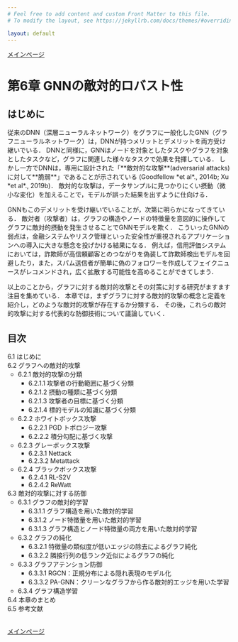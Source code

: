 ```yaml
---
# Feel free to add content and custom Front Matter to this file.
# To modify the layout, see https://jekyllrb.com/docs/themes/#overriding-theme-defaults

layout: default
---
```

<a href="../">メインページ</a>

<h1>第6章 GNNの敵対的ロバスト性</h1>

<h2>はじめに</h2>
従来のDNN（深層ニューラルネットワーク）をグラフに一般化したGNN（グラフニューラルネットワーク）は，DNNが持つメリットとデメリットを両方受け継いでいる． DNNと同様に，GNNはノードを対象としたタスクやグラフを対象としたタスクなど，グラフに関連した様々なタスクで効果を発揮している． しかし一方でDNNは，専用に設計された「**敵対的な攻撃**(adversarial attacks)に対して**脆弱**」であることが示されている (Goodfellow *et al*., 2014b; Xu *et al*., 2019b)． 敵対的な攻撃は，データサンプルに見つかりにくい摂動（微小な変化）を加えることで，モデルが誤った結果を出すように仕向ける．

GNNもこのデメリットを受け継いでいることが，次第に明らかになってきている． 敵対者（攻撃者）は，グラフの構造やノードの特徴量を意図的に操作してグラフに敵対的摂動を発生させることでGNNモデルを欺く． こういったGNNの弱点は，金融システムやリスク管理といった安全性が重視されるアプリケーションへの導入に大きな懸念を投げかける結果になる． 例えば，信用評価システムにおいては，詐欺師が高信頼顧客とのつながりを偽装して詐欺師検出モデルを回避したり，また，スパム送信者が簡単に偽のフォロワーを作成してフェイクニュースがレコメンドされ，広く拡散する可能性を高めることができてしまう．

以上のことから，グラフに対する敵対的攻撃とその対策に対する研究がますます注目を集めている． 本章では，まずグラフに対する敵対的攻撃の概念と定義を紹介し，どのような敵対的攻撃が存在するか分類する． その後，これらの敵対的攻撃に対する代表的な防御技術について議論していく．

<h2>目次</h2>
<ul style="list-style-type: none; padding-left:0;">
  <li>6.1 はじめに</li>
  <li>6.2 グラフへの敵対的攻撃
    <ul>
      <li>6.2.1 敵対的攻撃の分類
        <ul>
          <li>6.2.1.1 攻撃者の行動範囲に基づく分類</li>
          <li>6.2.1.2 摂動の種類に基づく分類</li>
          <li>6.2.1.3 攻撃者の目標に基づく分類</li>
          <li>6.2.1.4 標的モデルの知識に基づく分類</li>
        </ul>
      </li>
      <li>6.2.2 ホワイトボックス攻撃
        <ul>
          <li>6.2.2.1 PGD トポロジー攻撃</li>
          <li>6.2.2.2 積分勾配に基づく攻撃</li>
        </ul>
      </li>
      <li>6.2.3 グレーボックス攻撃
        <ul>
          <li>6.2.3.1 Nettack</li>
          <li>6.2.3.2 Metattack</li>
        </ul>
      </li>
      <li>6.2.4 ブラックボックス攻撃
        <ul>
          <li>6.2.4.1 RL-S2V</li>
          <li>6.2.4.2 ReWatt</li>
        </ul>
      </li>
    </ul>
  </li>
  <li>6.3 敵対的攻撃に対する防御
    <ul>
      <li>6.3.1 グラフの敵対的学習
        <ul>
          <li>6.3.1.1 グラフ構造を用いた敵対的学習</li>
          <li>6.3.1.2 ノード特徴量を用いた敵対的学習</li>
          <li>6.3.1.3 グラフ構造とノード特徴量の両方を用いた敵対的学習</li>
        </ul>
      </li>
      <li>6.3.2 グラフの純化
        <ul>
          <li>6.3.2.1 特徴量の類似度が低いエッジの除去によるグラフ純化</li>
          <li>6.3.2.2 隣接行列の低ランク近似によるグラフの純化</li>
        </ul>
      </li>
      <li>6.3.3 グラフアテンション防御
        <ul>
          <li>6.3.3.1 RGCN：正規分布による隠れ表現のモデル化</li>
          <li>6.3.3.2 PA-GNN：クリーンなグラフから作る敵対的エッジを用いた学習</li>
        </ul>
      </li>
      <li>6.3.4 グラフ構造学習</li>
    </ul>
  </li>
  <li>6.4 本章のまとめ</li>
  <li>6.5 参考文献</li>
</ul>
<br>
<a href="../">メインページ</a>

